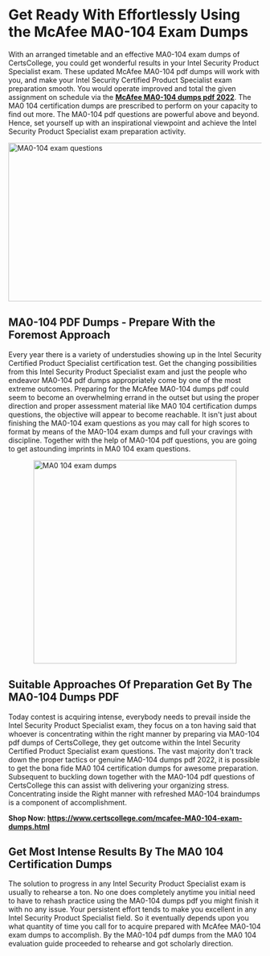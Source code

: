 <h1><strong>Get Ready With Effortlessly Using the McAfee MA0-104 Exam Dumps&nbsp;</strong></h1>
<p><span style="font-weight: 400;">With an arranged timetable and an effective  MA0-104 exam dumps of CertsCollege, you could get wonderful results in your Intel Security Product Specialist exam. These updated McAfee MA0-104 pdf dumps will work with you, and make your Intel Security Certified Product Specialist exam preparation smooth. You would operate improved and total the given assignment on schedule via the <strong><a href="https://www.certscollege.com/mcafee-MA0-104-exam-dumps.html">McAfee MA0-104 dumps pdf 2022</a></strong>. The MA0 104 certification dumps are prescribed to perform on your capacity to find out more. The  MA0-104 pdf questions are powerful above and beyond. Hence, set yourself up with an inspirational viewpoint and achieve the Intel Security Product Specialist exam preparation activity.&nbsp;</span></p>
<p><span style="font-weight: 400;"><img style="display: block; margin-left: auto; margin-right: auto;" src="https://i.ibb.co/CPDK3ps/Yellow-and-Blue-Initiative-Blog-Banner.png" alt="MA0-104 exam questions" width="559" height="315" /></span></p>
<h2><strong>MA0-104 PDF Dumps - Prepare With the Foremost Approach</strong></h2>
<p><span style="font-weight: 400;">Every year there is a variety of understudies showing up in the Intel Security Certified Product Specialist certification test. Get the changing possibilities from this Intel Security Product Specialist exam and just the people who endeavor MA0-104 pdf dumps appropriately come by one of the most extreme outcomes. Preparing for the McAfee MA0-104 dumps pdf could seem to become an overwhelming errand in the outset but using the proper direction and proper assessment material like MA0 104 certification dumps questions, the objective will appear to become reachable. It isn't just about finishing the MA0-104 exam questions as you may call for high scores to format by means of the MA0-104 exam dumps and full your cravings with discipline. Together with the help of MA0-104 pdf questions, you are going to get astounding imprints in MA0 104 exam questions.</span></p>
<p><span style="font-weight: 400;"><a href="https://tinyurl.com/yb9sww5b"><img style="display: block; margin-left: auto; margin-right: auto;" src="https://i.ibb.co/9tMrhdY/Teacher-Appreciation-Invitation.png" alt="MA0 104 exam dumps " width="404" height="404" /></a></span></p>
<h2><strong>Suitable Approaches Of Preparation Get By The MA0-104 Dumps PDF</strong></h2>
<p><span style="font-weight: 400;">Today contest is acquiring intense, everybody needs to prevail inside the Intel Security Product Specialist exam, they focus on a ton having said that whoever is concentrating within the right manner by preparing via MA0-104 pdf dumps of CertsCollege, they get outcome within the Intel Security Certified Product Specialist exam questions. The vast majority don't track down the proper tactics or genuine MA0-104 dumps pdf 2022, it is possible to get the bona fide MA0 104 certification dumps for awesome preparation. Subsequent to buckling down together with the  MA0-104 pdf questions of CertsCollege this can assist with delivering your organizing stress. Concentrating inside the Right manner with refreshed MA0-104 braindumps is a component of accomplishment.</span></p>
<p><span style="font-weight: 400;"><strong>Shop Now: <a href="https://www.certscollege.com/mcafee-MA0-104-exam-dumps.html">https://www.certscollege.com/mcafee-MA0-104-exam-dumps.html</a></strong></span></p>
<h2><strong>Get Most Intense Results By The MA0 104 Certification Dumps</strong></h2>
<p><span style="font-weight: 400;">The solution to progress in any Intel Security Product Specialist exam is usually to rehearse a ton. No one does completely anytime you initial need to have to rehash practice using the MA0-104 dumps pdf you might finish it with no any issue. Your persistent effort tends to make you excellent in any Intel Security Product Specialist field. So it eventually depends upon you what quantity of time you call for to acquire prepared with McAfee MA0-104 exam dumps to accomplish. By the MA0-104 pdf dumps from the MA0 104 evaluation guide proceeded to rehearse and got scholarly direction.</span></p>
